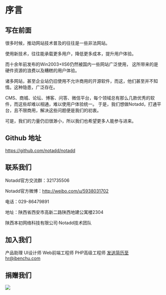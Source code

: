 # 序言

## 写在前面

很多时候，推动网站技术普及的往往是一些非法网站。

使用新技术，往往能承载更多用户，降低更多成本，提升用户体验。

而十余年前发布的Win2003+IIS6仍然被国内一些网站广泛使用， 这所带来的是硬件资源的浪费以及糟糕的用户体验。

诸多网站，甚至企业站仍旧使用不允许商用的开源软件，而这，他们甚至并不知情。这种隐患，广泛存在。

CMS、商城、论坛、博客、问答、微信平台，每个领域总有那么几款优秀的软件，而这些却难以相通，难以使用户体验统一。 于是，我们想做Notadd，打通平台，且不限商用，解决这些问题便是我们的初衷。

可是，我们的力量仍旧很渺小，所以我们也希望更多人能参与进来。

## Github 地址

https://github.com/notadd/notadd

## 联系我们

Notadd官方交流群：321735506

Notadd官方微博：http://weibo.com/u/5938031702

电话：029-86479891

地址：陕西省西安市高新二路陕西地建公寓楼2304

陕西本初网络科技有限公司·Notadd技术团队

## 加入我们

产品助理
UI设计师
Web前端工程师
PHP高级工程师
发送简历至hr@ibenchu.com

## 捐赠我们

![](https://www.notadd.com/images/donation.png)
